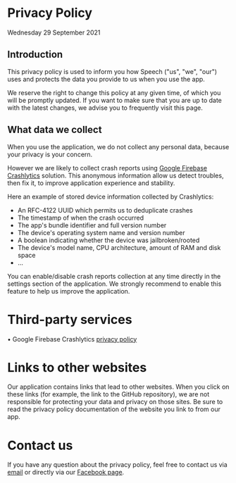 # Privacy Policy
Wednesday 29 September 2021

## Introduction

This privacy policy is used to inform you how Speech ("us", "we", "our") uses and protects the data you provide to us when you use the app.

We reserve the right to change this policy at any given time, of which you will be promptly updated. If you want to make sure that you are up to date with the latest changes, we advise you to frequently visit this page.

## What data we collect

When you use the application, we do not collect any personal data, because your privacy is your concern.

However we are likely to collect crash reports using [Google Firebase Crashlytics](https://firebase.google.com/products/crashlytics) solution. This anonymous information allow us detect troubles, then fix it, to improve application experience and stability.

Here an example of stored device information collected by Crashlytics:

- An RFC-4122 UUID which permits us to deduplicate crashes
- The timestamp of when the crash occurred
- The app's bundle identifier and full version number
- The device's operating system name and version number
- A boolean indicating whether the device was jailbroken/rooted
- The device's model name, CPU architecture, amount of RAM and disk space
- ...

You can enable/disable crash reports collection at any time directly in the settings section of the application. We strongly recommend to enable this feature to help us improve the application.

# Third-party services

• Google Firebase Crashlytics [privacy policy](https://firebase.google.com/support/privacy)

# Links to other websites

Our application contains links that lead to other websites. When you click on these links (for example, the link to the GitHub repository), we are not responsible for protecting your data and privacy on those sites. Be sure to read the privacy policy documentation of the website you link to from our app.

# Contact us

If you have any question about the privacy policy, feel free to contact us via [email](jcn-18-@hotmail.fr) or directly via our [Facebook page](https://www.facebook.com/Speech-680075348800105).